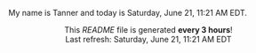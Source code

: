 My name is Tanner and today is Saturday, June 21, 11:21 AM EDT.

<p align="center">This <i>README</i> file is generated <b>every 3 hours</b>!</br>Last refresh: Saturday, June 21, 11:21 AM EDT<br /></p>
